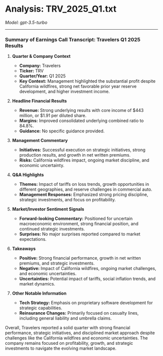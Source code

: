 # Analysis: TRV_2025_Q1.txt

*Model: gpt-3.5-turbo*

---

### Summary of Earnings Call Transcript: Travelers Q1 2025 Results

1. **Quarter & Company Context**
   - **Company:** Travelers
   - **Ticker:** TRV
   - **Quarter/Year:** Q1 2025
   - **Key Context:** Management highlighted the substantial profit despite California wildfires, strong net favorable prior year reserve development, and higher investment income.

2. **Headline Financial Results**
   - **Revenue:** Strong underlying results with core income of $443 million, or $1.91 per diluted share.
   - **Margins:** Improved consolidated underlying combined ratio to 84.8%.
   - **Guidance:** No specific guidance provided.

3. **Management Commentary**
   - **Initiatives:** Successful execution on strategic initiatives, strong production results, and growth in net written premiums.
   - **Risks:** California wildfires impact, ongoing market discipline, and economic uncertainty.

4. **Q&A Highlights**
   - **Themes:** Impact of tariffs on loss trends, growth opportunities in different geographies, and reserve challenges in commercial auto.
   - **Management Responses:** Emphasized strong pricing discipline, strategic investments, and focus on profitability.

5. **Market/Investor Sentiment Signals**
   - **Forward-looking Commentary:** Positioned for uncertain macroeconomic environment, strong financial position, and continued strategic investments.
   - **Surprises:** No major surprises reported compared to market expectations.

6. **Takeaways**
   - **Positive:** Strong financial performance, growth in net written premiums, and strategic investments.
   - **Negative:** Impact of California wildfires, ongoing market challenges, and economic uncertainties.
   - **Uncertainties:** Potential impact of tariffs, social inflation trends, and market dynamics.

7. **Other Notable Information**
   - **Tech Strategy:** Emphasis on proprietary software development for strategic capabilities.
   - **Reinsurance Changes:** Primarily focused on casualty lines, including general liability and umbrella claims.

Overall, Travelers reported a solid quarter with strong financial performance, strategic initiatives, and disciplined market approach despite challenges like the California wildfires and economic uncertainties. The company remains focused on profitability, growth, and strategic investments to navigate the evolving market landscape.
